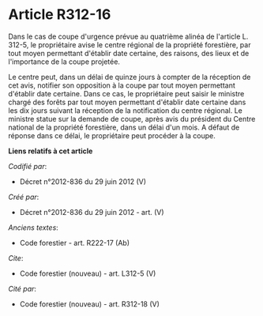 # Article R312-16

Dans le cas de coupe d'urgence prévue au quatrième alinéa de l'article L. 312-5, le propriétaire avise le centre régional de
la propriété forestière, par tout moyen permettant d'établir date certaine, des raisons, des lieux et de l'importance de la
coupe projetée.

Le centre peut, dans un délai de quinze jours à compter de la réception de cet avis, notifier son opposition à la coupe par
tout moyen permettant d'établir date certaine. Dans ce cas, le propriétaire peut saisir le ministre chargé des forêts par
tout moyen permettant d'établir date certaine dans les dix jours suivant la réception de la notification du centre régional.
Le ministre statue sur la demande de coupe, après avis du président du Centre national de la propriété forestière, dans un
délai d'un mois. A défaut de réponse dans ce délai, le propriétaire peut procéder à la coupe.

**Liens relatifs à cet article**

_Codifié par_:

  - Décret n°2012-836 du 29 juin 2012 (V)

_Créé par_:

  - Décret n°2012-836 du 29 juin 2012 - art. (V)

_Anciens textes_:

  - Code forestier - art. R222-17 (Ab)

_Cite_:

  - Code forestier (nouveau) - art. L312-5 (V)

_Cité par_:

  - Code forestier (nouveau) - art. R312-18 (V)
